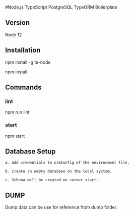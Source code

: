 #Node.js TypeScript PostgreSQL TypeORM Boilerplate

## Version 
Node 12

## Installation

npm install -g ts-node

npm install

## Commands 
### lint
npm run lint 

### start
npm start

## Database Setup

	a. Add credentials to ormConfig of the environment file.

	b. Create an empty database on the local system.

	c. Schema will be created on server start.

## DUMP
Dump data can be use for reference from dump folder.

